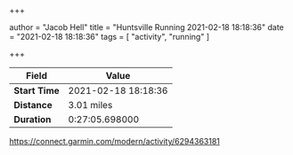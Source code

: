 +++

author = "Jacob Hell"
title = "Huntsville Running 2021-02-18 18:18:36"
date = "2021-02-18 18:18:36"
tags = [
    "activity", "running"
]

+++

<!--more-->

|Field  |Value  |
|--- | --- |
|**Start Time**|2021-02-18 18:18:36|
|**Distance**|3.01 miles|
|**Duration**|0:27:05.698000|

https://connect.garmin.com/modern/activity/6294363181